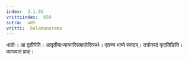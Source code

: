 ```yaml
---
index:  3.1.91
vrittiindex:  650
sutra:  धातोः
vritti:  balamanorama 
---
```


धातोः। आ तृतीयेति। आतृतीयाध्यायपरिसमाप्तेरित्यर्थः। एतच्च भाष्ये स्पष्टम्। तत्रोपपदं कृदतिङिति। व्याख्यातं प्राक्। 

